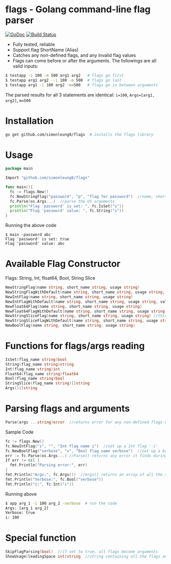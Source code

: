 # flags - Golang command-line flag parser
[![GoDoc](https://godoc.org/github.com/simonleung8/flags?status.svg)](https://godoc.org/github.com/simonleung8/flags) [![Build Status](https://travis-ci.org/simonleung8/flags.png?branch=master)](https://travis-ci.org/simonleung8/flags)

- Fully tested, reliable
- Support flag ShortName (Alias)
- Catches any non-defined flags, and any invalid flag values
- Flags can come before or after the arguments. The followings are all valid inputs:
```bash
$ testapp -i 100 -m 500 arg1 arg2   # flags go first
$ testapp arg1 arg2 --i 100 -m 500  # flags go last
$ testapp arg1 -i 100 arg2 -m=500   # flags go in between arguments
```
The parsed results for all 3 statements are identical: `i=100`, `Args=[arg1, arg2]`, `m=500`

# Installation
```bash
go get github.com/simonleung8/flags  # installs the flags library
```

# Usage
```Go
package main

Import "github.com/simonleung8/flags"

func main(){
  fc := flags.New()
  fc.NewStringFlag("password", "p", "flag for password")  //name, short_name and usage of the string flag
  fc.Parse(os.Args...)  //parse the OS arguments
  println("Flag 'password' is set: ", fc.IsSet("s"))
  println("Flag 'password' value: ", fc.String("s"))
}
```
Running the above code
```
$ main -password abc
Flag 'password' is set: true
Flag 'password' value: abc
```

# Available Flag Constructor
Flags: String, Int, float64, Bool, String Slice
```Go
NewStringFlag(name string, short_name string, usage string)
NewStringFlagWithDefault(name string, short_name string, usage string, value string)
NewIntFlag(name string, short_name string, usage string)
NewIntFlagWithDefault(name string, short_name string, usage string, value int)
NewFloat64Flag(name string, short_name string, usage string)
NewFloat64FlagWithDefault(name string, short_name string, usage string, value float64)
NewStringSliceFlag(name string, short_name string, usage string) //this flag can be supplied more than 1 time
NewStringSliceFlagWithDefault(name string, short_name string, usage string, value []string)
NewBoolFlag(name string, short_name string, usage string)
```

# Functions for flags/args reading
```Go
IsSet(flag_name string)bool
String(flag_name string)string
Int(flag_name string)int
Float64(flag_name string)float64
Bool(flag_name string)bool
StringSlice(flag_name string)[]string  
Args()[]string
```

# Parsing flags and arguments
```Go
Parse(args ...string)error  //returns error for any non-defined flags & invalid value for Int, Float64 and Bool flag.
```
Sample Code
```Go
fc := flags.New()
fc.NewIntFlag("i", "", "Int flag name i")  //set up a Int flag '-i'
fc.NewBoolFlag("verbose", "v", "Bool flag name verbose")  //set up a bool flag '-verbose'
err := fc.Parse(os.Args...) //Parse() returns any error it finds during parsing
If err != nil {
  fmt.Println("Parsing error:", err)
}
fmt.Println("Args:", fc.Args())  //Args() returns an array of all the arguments
fmt.Println("Verbose:", fc.Bool("verbose"))
fmt.Println("i:", fc.Int("i"))
```
Running above
```bash
$ app arg_1 -i 100 arg_2 -verbose  # run the code
Args: [arg_1 arg_2]
Verbose: true
i: 100
```

# Special function
```Go
SkipFlagParsing(bool)  //if set to true, all flags become arguments
ShowUsage(leadingSpace int)string  //string containing all the flags and their usage text
```
